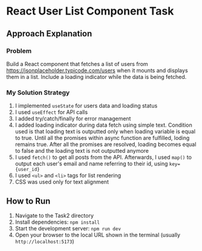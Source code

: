 # React User List Component Task

## Approach Explanation

### Problem
Build a React component that fetches a list of users from https://jsonplaceholder.typicode.com/users when it mounts and displays them in a list. Include a loading indicator while the data is being fetched.

### My Solution Strategy

1. I implemented `useState` for users data and loading status
2. I used `useEffect` for API calls
3. I added try/catch/finally for error management
4. I added loading indicator during data fetch using simple text. Condition used is that loading text is outputted only when loading variable is equal to true. Until all the promises within async function are fulfilled, loding remains true. After all the promises are resolved, loading becomes equal to false and the loading text is not outputted anymore
5. I used `fetch()` to get all posts from the API. Afterwards, I used `map()` to output each user's email and name referring to their id, using `key={user_id}` 
6. I used `<ul>` and `<li>` tags for list rendering
7. CSS was used only for text alignment 

## How to Run
1. Navigate to the Task2 directory
2. Install dependencies: `npm install`
3. Start the development server: `npm run dev`
4. Open your browser to the local URL shown in the terminal (usually `http://localhost:5173`)



